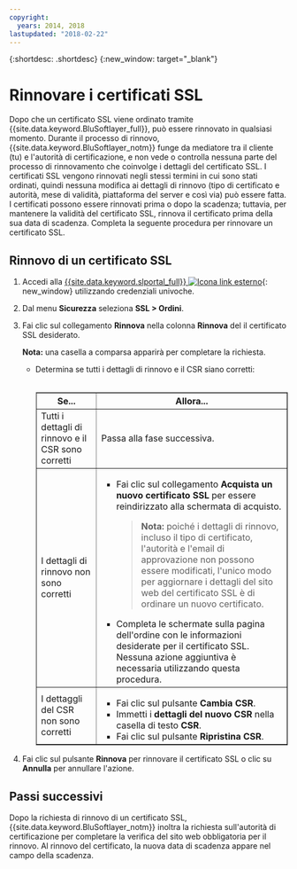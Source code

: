 ```yaml
---
copyright:
  years: 2014, 2018
lastupdated: "2018-02-22"
---
```


{:shortdesc: .shortdesc}
{:new_window: target="_blank"}

# Rinnovare i certificati SSL

Dopo che un certificato SSL viene ordinato tramite {{site.data.keyword.BluSoftlayer_full}}, può essere rinnovato in qualsiasi momento. Durante il processo di rinnovo, {{site.data.keyword.BluSoftlayer_notm}} funge da mediatore tra il cliente (tu) e l'autorità di certificazione, e non vede o controlla nessuna parte del processo di rinnovamento che coinvolge i dettagli del certificato SSL. I certificati SSL vengono rinnovati negli stessi termini in cui sono stati ordinati, quindi nessuna modifica ai dettagli di rinnovo (tipo di certificato e autorità, mese di validità, piattaforma del server e così via) può essere fatta. I certificati possono essere rinnovati prima o dopo la scadenza; tuttavia, per mantenere la validità del certificato SSL, rinnova il certificato prima della sua data di scadenza. Completa la seguente procedura per rinnovare un certificato SSL.

## Rinnovo di un certificato SSL

1. Accedi alla [{{site.data.keyword.slportal_full}} ![Icona link esterno](../../icons/launch-glyph.svg "Icona link esterno")](https://control.softlayer.com/){: new_window} utilizzando credenziali univoche.
2. Dal menu **Sicurezza** seleziona **SSL > Ordini**.
3. Fai clic sul collegamento **Rinnova** nella colonna **Rinnova** del il certificato SSL desiderato.

   **Nota:** una casella a comparsa apparirà per completare la richiesta.  
   * Determina se tutti i dettagli di rinnovo e il CSR siano corretti:<br /><br /><table border="1"><tr><th>Se...</th><th>Allora...</th></tr><tr><td>Tutti i dettagli di rinnovo e il CSR sono corretti</td><td>Passa alla fase successiva.</td></tr><tr><td>I dettagli di rinnovo non sono corretti</td><td><ul><li>Fai clic sul collegamento <strong>Acquista un nuovo certificato SSL</strong> per essere reindirizzato alla schermata di acquisto.<br /><blockquote><strong>Nota:</strong> poiché i dettagli di rinnovo, incluso il tipo di certificato, l'autorità e l'email di approvazione non possono essere modificati, l'unico modo per aggiornare i dettagli del sito web del certificato SSL è di ordinare un nuovo certificato.</blockquote></li><li>Completa le schermate sulla pagina dell'ordine con le informazioni desiderate per il certificato SSL. Nessuna azione aggiuntiva è necessaria utilizzando questa procedura.</li></ul></td></tr><tr><td>I dettaggli del CSR non sono corretti</td><td><ul><li>Fai clic sul pulsante **Cambia CSR**. </li><li>Immetti i **dettagli del nuovo CSR** nella casella di testo **CSR**.</li><li>Fai clic sul pulsante **Ripristina CSR**. </li></ul></td></tr></table>
4. Fai clic sul pulsante **Rinnova** per rinnovare il certificato SSL o clic su **Annulla** per annullare l'azione.

## Passi successivi

Dopo la richiesta di rinnovo di un certificato SSL, {{site.data.keyword.BluSoftlayer_notm}} inoltra la richiesta sull'autorità di certificazione per completare la verifica del sito web obbligatoria per il rinnovo. Al rinnovo del certificato, la nuova data di scadenza appare nel campo della scadenza.
